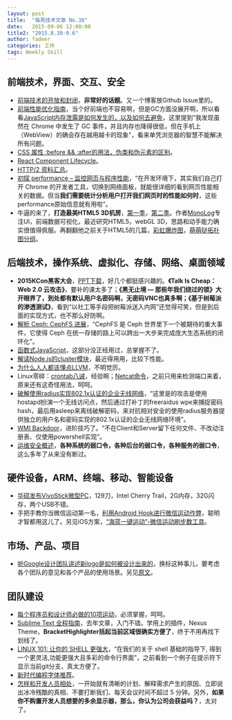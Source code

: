 ```yaml
---
layout: post
title:  "每周技术文章 No.38"
date:   2015-09-06 12:00:00
title2: "2015.8.30-9.6"
author: fadeer
categories: 工作
tags: Weekly Skill
---
```


前端技术，界面、交互、安全
----
* [前端技术的开放和封闭](https://github.com/jayli/jayli.github.com/issues/18)，**非常好的话题**。又一个博客放Github Issue里的。
* [前端性能优化指南](http://segmentfault.com/a/1190000003646305)，当个好前端也不容易啊，但是GC方面没展开啊，所以看看[JavaScript内存泄露是如何发生的，以及如何去避免](http://segmentfault.com/a/1190000003641343)，这里提到“我发现虽然在 Chrome 中发生了 GC 事件，并且内存也降得很低，但在手机上（WebView）的确会存在越用越卡的现象”，看来单凭浏览器的智慧不能解决所有问题。
* [CSS 属性 :before && :after的用法，伪类和伪元素的区别](http://segmentfault.com/a/1190000003710082)。
* [React Component Lifecycle](http://segmentfault.com/a/1190000003691119)。
* [HTTP/2 资料汇总](https://imququ.com/post/http2-resource.html)。
* [初探 performance – 监控网页与程序性能](http://www.alloyteam.com/2015/09/explore-performance/)，“在开发环境下，其实我们自己打开 Chrome 的开发者工具，切换到网络面板，就能很详细的看到网页性能相关的数据。但当**我们需要统计分析用户打开我们网页时的性能如何时**，这些performance原始信息就有用啦”。
* 牛逼的来了，**打造最美HTML5 3D机房**，[第一季](http://segmentfault.com/a/1190000002866653)，[第二季](http://segmentfault.com/a/1190000003711760)。作者[MonoLog](http://segmentfault.com/blog/mono)专注UI，前端数据可视化，最近研究HTML5，webGL 3D，思路和动手能力确实很值得佩服。再翻翻他之前关于HTML5的几篇，[彩虹爆炸图](http://segmentfault.com/a/1190000002775741)，[萌萌哒拓扑图分组](http://segmentfault.com/a/1190000002920762)。

后端技术，操作系统、虚拟化、存储、网络、桌面领域
----
* **2015KCon黑客大会**，[PPT下载](https://github.com/knownsec/KCon/tree/master/KCon%202015)，好几个都挺感兴趣的。**《Talk Is Cheap：Web 2.0 云攻击》**，要补的课太多了；**《黑无止境 — 那些年我们绕过的锁》**大开眼界了，到处都有默认用户名密码啊，无密码VNC也真多啊；**《基于树莓派的渗透测试》**，看到“以社工等手段把树莓派送入内网”还觉得可笑，但是到后面的实现方式，也不那么好防啊。
* [解析 Ceph: CephFS 进展](http://www.wzxue.com/cephfs-update/)，“CephFS 是 Ceph 世界里下一个被期待的重大事件，它使得 Ceph 在统一存储的路上可以跨出一大步来完成庞大生态系统的闭环化”。
* [函数式JavaScript](http://blog.oyanglul.us/javascript/functional-javascript.html)，这部分没正经用过，总掌握不了。
* [解读Node.js的cluster模块](http://www.alloyteam.com/2015/08/nodejs-cluster-tutorial/)，最近得用用，比较下性能。
* [为什么人人都该懂点LLVM](http://geek.csdn.net/news/detail/37785)，不明觉厉。
* Linux零碎：[crontab八诫](http://memoryboxes.github.io/blog/2015/08/07/crontab-eight-comm/)，经验啊；[Netcat命令](http://memoryboxes.github.io/blog/2015/08/26/netcat-command/)，之前只用来检测端口来着，原来还有这奇怪用法，呵呵。
* [破解使用radius实现802.1x认证的企业无线网络](http://drops.wooyun.org/tools/8294)，“这里是的攻击是使用hostapd扮演一个无线访问点，然后通过打补丁的freeraidus wpe来捕捉密码hash，最后用asleep来离线破解密码，来对抗相对安全的使用radius服务器提供独立的用户名和密码实现的802.1x认证的企业无线网络环境”。
* [WMI Backdoor](http://drops.wooyun.org/tips/8260)，进阶技巧了。“不在Client和Server留下任何文件、不改动注册表、仅使用powershell实现”。
* [运维安全概述](http://drops.wooyun.org/%E8%BF%90%E7%BB%B4%E5%AE%89%E5%85%A8/8169)，**各种系统的弱口令，各种后台的弱口令，各种服务的弱口令**，这么多年了从来没有断过。

硬件设备，ARM、终端、移动、智能设备
----
<!--preview-end-->
* [华硕发布VivoStick微型PC](http://www.cnbeta.com/articles/426511.htm)，129刀，Intel Cherry Trail，2G内存，32G闪存，两个USB不错。
* 手把手教你当微信运动第一名，[利用Android Hook进行微信运动作弊](http://drops.wooyun.org/tips/8416)，聪明才智都用这儿了。另见iOS方案，[“海蓝一键运动”-微信运动刷步数工具](http://weibo.com/1638974654/CzghACzRD)。

市场、产品、项目
----
* [听Google设计团队讲述新logo是如何被设计出来的](http://www.geekpark.net/topics/213332)，换标这种事儿，要考虑各个团队的意见和各个产品的使用场景。另见[原文](https://design.google.com/articles/evolving-the-google-identity/)。

团队建设
----
* [每个程序员和设计师必做的10项运动](http://www.codeceo.com/article/every-programmer-need-exercise.html)，必须掌握，呵呵。
* [Sublime Text 全程指南](http://lucida.me/blog/sublime-text-complete-guide/)，去年文章，入门不错。学用上的插件，Nexus Theme，**BracketHighlighter括起当前区域很确实方便了**，终于不用再找下划线了。
* [LINUX 101: 让你的 SHELL 更强大](https://linux.cn/article-5910-1.html)，“在我们的关于 shell 基础的指导下, 得到一个更灵活,功能更强大且多彩的命令行界面”，之前看到一个例子在提示符下显示当前git分支，真太方便了。
* [新时代编程字体推荐](http://zhuanlan.zhihu.com/iconmoon/20194623)。
* [怎样和开发人员相处](http://www.labazhou.net/2015/07/how-to-work-with-developers/)，一开始就有清晰的计划、解释需求产生的原因、立即说出冰冷残酷的真相、不要打断我们、每天会议时间不超过 5 分钟。另外，**如果你不购置开发人员想要的多余显示器，那么，你认为公司会获益吗？**，太对了。




